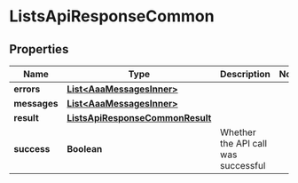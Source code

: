 

# ListsApiResponseCommon


## Properties

| Name | Type | Description | Notes |
|------------ | ------------- | ------------- | -------------|
|**errors** | [**List&lt;AaaMessagesInner&gt;**](AaaMessagesInner.md) |  |  |
|**messages** | [**List&lt;AaaMessagesInner&gt;**](AaaMessagesInner.md) |  |  |
|**result** | [**ListsApiResponseCommonResult**](ListsApiResponseCommonResult.md) |  |  |
|**success** | **Boolean** | Whether the API call was successful |  |



